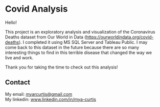 # Covid Analysis


Hello!  

This project is an exploratory analysis and visualization of the Coronavirus Deaths dataset from Our World in Data (https://ourworldindata.org/covid-deaths).
I completed it using MS SQL Server and Tableau Public. I may come back to this dataset in the future because there are so many interesting things to find in this terrible disease that changed the way we live and work.  

Thank you for taking the time to check out this analysis!

<!-- TODO: Add a screenshot of the live project.
    1. Link to a 'live demo.'
    2. Describe your overall experience in a couple of sentences.
    3. List a few specific technical things that you learned or improved on.
    4. Share any other tips or guidance for others attempting this or something similar.
 -->



<!-- TODO: List any MAJOR libraries/frameworks (e.g. React, Tailwind) with links to their homepages. -->



<!-- TODO: List what specific 'user problems' that this application solves. -->

## Contact

My email: myarcurtis@gmail.com  
My linkedin: www.linkedin.com/in/mya-curtis  
<!-- TODO: Include icons and links to your RELEVANT, PROFESSIONAL 'DEV-ORIENTED' social media. LinkedIn and dev.to are minimum. -->



<!-- TODO: List any blog posts, tutorials or plugins that you may have used to complete the project. Only list those that had a significant impact. Obviously, we all 'Google' stuff while working on our things, but maybe something in particular stood out as a 'major contributor' to your skill set for this project. -->

